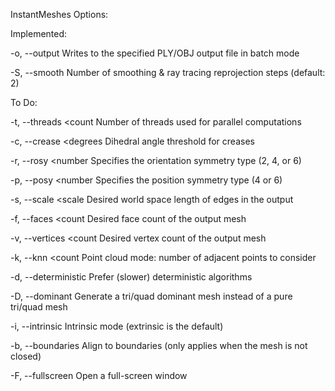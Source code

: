 InstantMeshes Options:

Implemented:

-o, --output <output>     Writes to the specified PLY/OBJ output file in batch mode
   
-S, --smooth <iter>       Number of smoothing & ray tracing reprojection steps (default: 2)

To Do:

-t, --threads <count     Number of threads used for parallel computations

-c, --crease <degrees    Dihedral angle threshold for creases

-r, --rosy <number       Specifies the orientation symmetry type (2, 4, or 6)

-p, --posy <number       Specifies the position symmetry type (4 or 6)

-s, --scale <scale       Desired world space length of edges in the output

-f, --faces <count       Desired face count of the output mesh

-v, --vertices <count    Desired vertex count of the output mesh

-k, --knn <count         Point cloud mode: number of adjacent points to consider

-d, --deterministic       Prefer (slower) deterministic algorithms

-D, --dominant            Generate a tri/quad dominant mesh instead of a pure tri/quad mesh

-i, --intrinsic           Intrinsic mode (extrinsic is the default)

-b, --boundaries          Align to boundaries (only applies when the mesh is not closed)

-F, --fullscreen          Open a full-screen window


